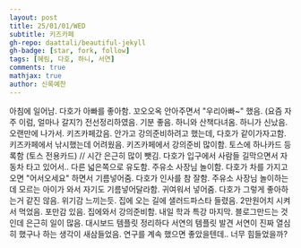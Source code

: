 ```yaml
---
layout: post
title: 25/01/01/WED
subtitle: 키즈카페
gh-repo: daattali/beautiful-jekyll
gh-badge: [star, fork, follow]
tags: [혜림, 다호, 하니, 서연]
comments: true
mathjax: true
author: 신록예찬
---
```


아침에 일어남.
다호가 아빠를 좋아함. 꼬오오옥 안아주면서 "우리아빠~" 했음. (요즘 자주 이럼, 얼마나 갈지?)
전선정리하였음. 기분 좋음. 
하니와 산책다녀옴. 
하니가 신났음. 오랜만에 나가서. 
키즈카페갔음. 안가고 강의준비하려고 했는데, 다호가 같이가자고함.
키즈카페에서 낚시했는데 어려웠음. 
키즈카페에서 강의준비 많이함.
토스에 하나카드 등록함 (토스 전용카드) // 시간 은근히 많이 뺏김. 
다호가 입구에서 사람들 길막으면서 자동차 타고 있어서.. 다른 넓은쪽으로 유도함.
주유소 사장님 놀이함. 다호가 차를 가지고 오면 "어서오세요" 하면서 기름넣어줌.
다호가 인사를 참 잘함.
주유소 사장님 놀이하는데 모르는 아이가 와서 자기도 기름넣어달라함. 귀여워서 넣어줌. 다호가 그렇게 좋아하는거 같진 않음. 위기감 느끼는듯. 
집에 오는 길에 샐러드파스타 들렸음. 2만원어치 시켜서 먹었음. 포만감 있음. 
집에와서 강의준비함. 내일 학과 특강 마지막. 
블로그만드는 것인데 은근히 일이 많음. 
대시보드 템플릿 정리하다 서연의 템플릿 발견
서연이 진짜 열심히 했구나 하는 생각이 새삼들었음. 
연구를 계속 했으면 좋았을텐데.. 너무 힘들었을까?